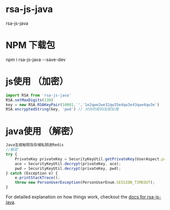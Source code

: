 # rsa-js-java
rsa-js-java
# NPM 下载包
npm i rsa-js-java --save-dev
# js使用 （加密）
```javascript
import RSA from 'rsa-js-java'
RSA.setMaxDigits(130)
key = new RSA.RSAKeyPair(10001,'','1e2qwe2we32qw35e4qw3e43qwe4qw3e')
RSA.encryptedString(key, 'pwd') // 对你的密码加密处理 
```
# java使用 （解密）
```javascript
Java生成秘钥及存储私钥进Redis
//解密
try {
    PrivateKey privateKey = SecurityKeyUtil.getPrivateKey(UserAspect.privateKeyString);
    aco = SecurityKeyUtil.decrypt(privateKey, aco);
    pwd = SecurityKeyUtil.decrypt(privateKey, pwd);
} catch (Exception e) {
    e.printStackTrace();
    throw new PersonUserException(PersonUserEnum.SESSION_TIMEOUT);
}
```
For detailed explanation on how things work, checkout the [docs for rsa-js-java](https://github.com/xiaolieask/rsa-js-java).